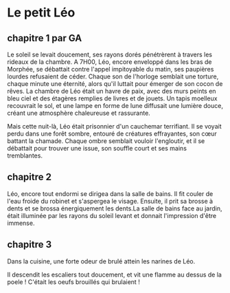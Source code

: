 # Le petit Léo

## chapitre 1 par GA
Le soleil se levait doucement, ses rayons dorés pénétrèrent à travers les rideaux de la chambre. A 7H00, Léo, encore enveloppé dans les bras de Morphée, se débattait contre l'appel impitoyable du matin, ses paupières lourdes refusaient de céder. Chaque son de l'horloge semblait une torture, chaque minute une éternité, alors qu'il luttait pour émerger de son cocon de rêves.
La chambre de Léo était un havre de paix, avec des murs peints en bleu ciel et des étagères remplies de livres et de jouets. Un tapis moelleux recouvrait le sol, et une lampe en forme de lune diffusait une lumière douce, créant une atmosphère chaleureuse et rassurante.

Mais cette nuit-là, Léo était prisonnier d'un cauchemar terrifiant. Il se voyait perdu dans une forêt sombre, entouré de créatures effrayantes, son cœur battant la chamade. Chaque ombre semblait vouloir l'engloutir, et il se débattait pour trouver une issue, son souffle court et ses mains tremblantes.

## chapitre 2
Léo, encore tout endormi se dirigea dans la salle de bains. Il fit couler de l'eau froide du robinet et s'aspergea le visage. Ensuite, il prit sa brosse à dents et se brossa énergiquement les dents.La salle de bains face au jardin, était illuminée par les rayons du soleil levant et donnait l'impression d'être immense.

## chapitre 3
Dans la cuisine, une forte odeur de brulé attein les narines de Léo.

Il descendit les escaliers tout doucement, et vit une flamme au dessus de la poele ! C'était les oeufs brouillés qui brulaient !

